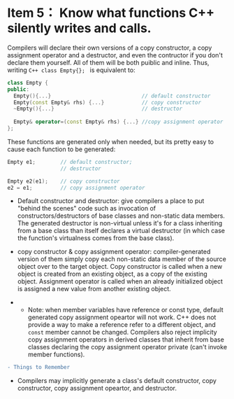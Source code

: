 # Item 5： Know what functions C++ silently writes and calls. 
Compilers will declare their own versions of a copy constructor, a copy assignment operator and a destructor, and even the contructor if you don't declare them 
yourself. All of them will be both puiblic and inline. Thus, writing ```C++ class Empty{}; ``` is equivalent to: 

```C++
class Empty {
public: 
  Empty(){...}                             // default constructor
  Empty(const Empty& rhs) {...}            // copy constructor
  ~Empty(){...}                            // destructor
  
  Empty& operator=(const Empty& rhs) {...} //copy assignment operator
};
```
These functions are generated only when needed, but its pretty easy to cause each function to be generated: 
```C++
Empty e1;        // default constructor;
                 // destructor

Empty e2(e1);    // copy constructor 
e2 = e1;         // copy assignment operator
```
* Default constructor and destructor: give compilers a place to put "behind the scenes" code such as invocation of constructors/destructors of base classes and non-static data members. The generated destructor is non-virtual unless it's for a class inheriting from a base class than itself declares a virtual destructor (in which case the function's virtualness comes from the base class).
* copy constructor & copy assignment operator: compiler-generated version of them simply copy each non-static data member of the source object over to the target object. Copy constructor is called when a new object is created from an existing object, as a copy of the existing object. Assignment operator is called when an already initialized object is assigned a new value from another existing object.

* * Note: when member variables have reference or const type, default generated copy assignment opeartor will not work. C++ does not provide a way to make a reference refer to a different object, and ``const`` member cannot be changed. Compilers also reject implicity copy assignment operators in derived classes that inherit from base classes declaring the copy assignment operator private (can't invoke member functions). 

```diff
- Things to Remember
```
* Compilers may implicitly generate a class's default constructor, copy constructor, copy assignment opeartor, and destructor.
